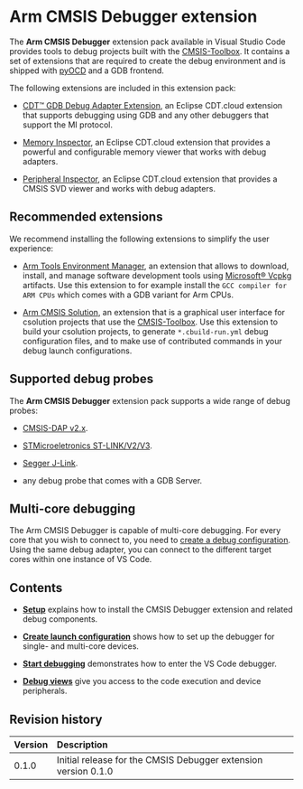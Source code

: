 # Arm CMSIS Debugger extension

The **Arm CMSIS Debugger** extension pack available in Visual Studio Code provides tools to debug projects built with the
[CMSIS-Toolbox](https://open-cmsis-pack.github.io/cmsis-toolbox/). It contains a set of extensions that are required to
create the debug environment and is shipped with [pyOCD](https://pyocd.io/) and a GDB frontend.

The following extensions are included in this extension pack:

- [CDT™ GDB Debug Adapter Extension](https://marketplace.visualstudio.com/items?itemName=eclipse-cdt.cdt-gdb-vscode), an Eclipse CDT.cloud extension that supports debugging using GDB and any other debuggers that support the MI protocol.

- [Memory Inspector](https://marketplace.visualstudio.com/items?itemName=eclipse-cdt.memory-inspector), an Eclipse CDT.cloud extension that provides a powerful and configurable memory viewer that works with debug adapters.

- [Peripheral Inspector](https://marketplace.visualstudio.com/items?itemName=eclipse-cdt.peripheral-inspector), an Eclipse CDT.cloud extension that provides a CMSIS SVD viewer and works with debug adapters.

## Recommended extensions

We recommend installing the following extensions to simplify the user experience:

- [Arm Tools Environment Manager](https://marketplace.visualstudio.com/items?itemName=Arm.environment-manager), an extension that allows to download, install, and manage software development tools using [Microsoft® Vcpkg](https://vcpkg.io/en/index.html) artifacts. Use this extension to for example install the `GCC compiler for ARM CPUs` which comes with a GDB variant for Arm CPUs.

- [Arm CMSIS Solution](https://marketplace.visualstudio.com/items?itemName=Arm.cmsis-csolution), an extension that is a graphical user interface for csolution projects that use the [CMSIS-Toolbox](https://open-cmsis-pack.github.io/cmsis-toolbox/). Use this extension to build your csolution projects, to generate `*.cbuild-run.yml` debug configuration files, and to make use of contributed commands in your debug launch configurations.

## Supported debug probes

The **Arm CMSIS Debugger** extension pack supports a wide range of debug probes:

- [CMSIS-DAP v2.x](https://arm-software.github.io/CMSIS-DAP/latest/).

- [STMicroeletronics ST-LINK/V2/V3](https://www.st.com/en/development-tools/hardware-debugger-and-programmer-tools-for-stm32/products.html).

- [Segger J-Link](https://www.segger.com/products/debug-probes/j-link/).

- any debug probe that comes with a GDB Server.

## Multi-core debugging

The Arm CMSIS Debugger is capable of multi-core debugging. For every core that you wish to connect to, you need to
[create a debug configuration](./configure.md#create-a-launch-configuration). Using the same debug adapter, you can connect
to the different target cores within one instance of VS Code.

## Contents

- [**Setup**](setup.md) explains how to install the CMSIS Debugger extension and related debug components.

- [**Create launch configuration**](configure.md) shows how to set up the debugger for single- and multi-core devices.

- [**Start debugging**](./debug.md) demonstrates how to enter the VS Code debugger.

- [**Debug views**](./debug_views.md) give you access to the code execution and device peripherals.

## Revision history

Version            | Description
:------------------|:-------------------------
0.1.0              | Initial release for the CMSIS Debugger extension version 0.1.0

